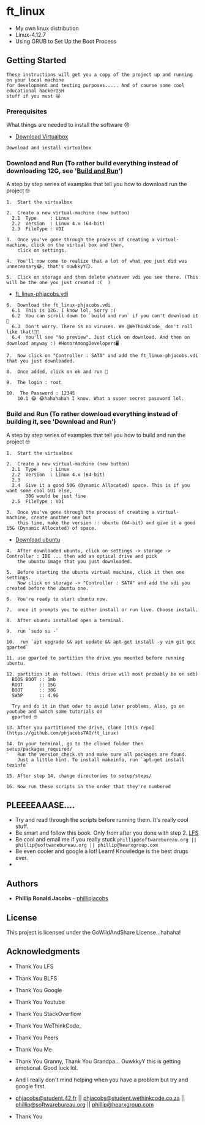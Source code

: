 # ft_linux
* My own linux distribution
* Linux-4.12.7
* Using GRUB to Set Up the Boot Process

## Getting Started
```
These instructions will get you a copy of the project up and running on your local machine
for development and testing purposes..... And of course some cool educational hackerISH
stuff if you must 😝
```

### Prerequisites

What things are needed to install the software 😞

* [Download Virtualbox](https://www.virtualbox.org/wiki/Downloads)
```
Download and install virtualbox
```


### Download and Run (To rather build everything instead of downloading 12G, see '[Build and Run](https://github.com/phillipjacobs/ft_linux#build-and-run-to-rather-download-everything-instead-of-building-it-see-download-and-run)')

A step by step series of examples that tell you how to download run the project 🤓

```
1.  Start the virtualbox
```
```
2.  Create a new virtual-machine (new button)
  2.1  Type     : Linux
  2.2  Version  : Linux 4.x (64-bit)
  2.3  FileType : VDI
```
```
3.  Once you've gone through the process of creating a virtual-machine, click on the virtual box and then,
    click on settings.
```
```
4.  You'll now come to realize that a lot of what you just did was unnecessary😂, that's ouwkkyY😏.
```
```
5.  Click on storage and then delete whatever vdi you see there. (This will be the one you just created :(  )
```
* [ft_linux-phjacobs.vdi](https://drive.google.com/file/d/0B-dDfTOAtmmTMHdwZG15QS1Fbkk/view?usp=sharing)
```
6.  Download the ft_linux-phjacobs.vdi
  6.1  This is 12G. I know lol. Sorry :(
  6.2  You can scroll down to `build and run` if you can't download it🙂
  6.3  Don't worry. There is no viruses. We @WeThinkCode_ don't roll like that!🖖🏾
  6.4  You'll see "No preview". Just click on download. And then on download anyway :) #HonorAmongDevelopers🖥
```
```
7.  Now click on "Controller : SATA" and add the ft_linux-phjacobs.vdi  that you just downloaded.
```
```
8.  Once added, click on ok and run 👻
```
```
9.  The login : root
```
```
10.  The Password : 12345
    10.1 😂 😂hahahahah I know. What a super secret password lol.
```

### Build and Run (To rather download everything instead of building it, see 'Download and Run')

A step by step series of examples that tell you how to build and run the project 🤓

```
1.  Start the virtualbox
```
```
2.  Create a new virtual-machine (new button)
  2.1  Type     : Linux
  2.2  Version  : Linux 4.x (64-bit)
  2.3    
  2.4  Give it a good 50G (Dynamic Allocated) space. This is if you want some cool GUI else,
       30G would be just fine
  2.5  FileType : VDI
```
```
3.  Once you've gone through the process of creating a virtual-machine, create another one but
    this time, make the version :: ubuntu (64-bit) and give it a good 15G (Dynamic Allocated) of space.
```
* [Download ubuntu](https://www.ubuntu.com/download/desktop/thank-you?country=ZA&version=17.10&architecture=amd64)
```
4.  After downloaded ubuntu, click on settings -> storage -> Controller : IDE ... then add an optical drive and pick
    the ubuntu image that you just downloaded.
```
```
5.  Before starting the ubuntu virtual machine, click it then one settings.
    Now click on storage -> "Controller : SATA" and add the vdi you created before the ubuntu one.
```
```
6.  You're ready to start ubuntu now.
```
```
7.  once it prompts you to either install or run live. Choose install.
```
```
8.  After ubuntu installed open a terminal.
```
```
9.  run `sudo su -`
```
```
10.  run `apt upgrade && apt update && apt-get install -y vim git gcc gparted`
```
```
11. use gparted to partition the drive you mounted before running ubuntu.
```
```
12. partition it as follows. (this drive will most probably be on sdb)
  BIOS BOOT :: 1mb
  ROOT      :: 15G
  BOOT      :: 30G
  SWAP      :: 4.9G
  
  Try and do it in that oder to avoid later problems. Also, go on youtube and watch some tutorials on
  gparted 🤓
```
```
13. After you partitioned the drive, clone [this repo](https://github.com/phjacobs7AG/ft_linux)
```
```
14. In your terminal, go to the cloned folder then setup/packages_required/
    Run the version_check.sh and make sure all packages are found.
    Just a little hint. To install makeinfo, run `apt-get install texinfo`
```
```
15. After step 14, change directories to setup/steps/
```
```
16. Now run these scripts in the order that they're numbered
```

## PLEEEEAAASE....
* Try and read through the scripts before running them. It's really cool stuff.
* Be smart and follow this book. Only from after you done with step 2. [LFS](http://www.linuxfromscratch.org/lfs/view/stable/chapter03/introduction.html)
* Be cool and email me if you really stuck `phillip@softwarebureau.org || phillip@softwarebureau.org || phillip@hearxgroup.com` 
* Be even cooler and google a lot! Learn! Knowledge is the best drugs ever.
* 

## Authors

* **Phillip Ronald Jacobs** - [phillipjacobs](https://github.com/phillipjacobs)

## License

This project is licensed under the GoWildAndShare License...hahaha!

## Acknowledgments

* Thank You LFS
* Thank You BLFS
* Thank You Google
* Thank You Youtube
* Thank You StackOverflow
* Thank You WeThinkCode_
* Thank You Peers
* Thank You Me
* Thank You Granny, Thank You Grandpa... OuwkkyY this is getting emotional. Good luck lol.
* And I really don't mind helping when you have a problem but try and google first.

* phjacobs@student.42.fr || phjacobs@student.wethinkcode.co.za || phillip@softwarebureau.org || phillip@hearxgroup.com

* Thank You 
